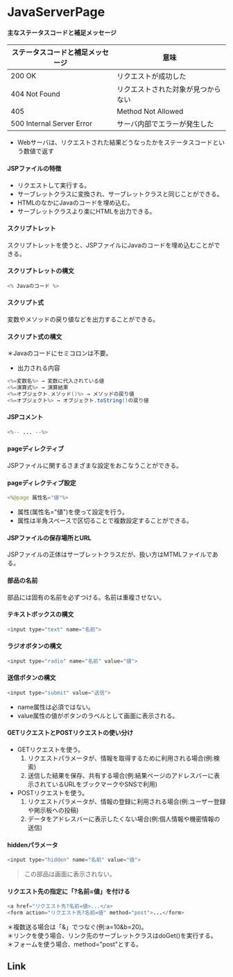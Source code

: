 # JavaServerPage
#### 主なステータスコードと補足メッセージ
ステータスコードと補足メッセージ|意味|
---|---|
200 OK| リクエストが成功した|
404 Not Found|リクエストされた対象が見つからない|
405| Method Not Allowed|リクエスト対象が、使用したリクエストメソッドを許可していない|
500 Internal Server Error|サーバ内部でエラーが発生した|
- Webサーバは、リクエストされた結果どうなったかをステータスコードという数値で返す
#### JSPファイルの特徴
- リクエストして実行する。
- サーブレットクラスに変換され、サーブレットクラスと同じことができる。
- HTMLのなかにJavaのコードを埋め込む。
- サーブレットクラスより楽にHTMLを出力できる。
#### スクリプトレット
スクリプトレットを使うと、JSPファイルにJavaのコードを埋め込むことができる。
#### スクリプトレットの構文
~~~java
<% Javaのコード %>
~~~
#### スクリプト式
変数やメソッドの戻り値などを出力することができる。
#### スクリプト式の構文
＊Javaのコードにセミコロンは不要。
- 出力される内容
~~~java
<%=変数名%> → 変数に代入されている値
<%=演算式%> → 演算結果
<%=オブジェクト.メソッド()%> → メソッドの戻り値
<%=オブジェクト%> → オブジェクト.toString()の戻り値
~~~
#### JSPコメント
~~~java
<%-- ... --%>
~~~
#### pageディレクティブ
JSPファイルに関するさまざまな設定をおこなうことができる。
#### pageディレクティブ設定
~~~java
<%@page 属性名="値"%>
~~~
- 属性(属性名="値")を使って設定を行う。
- 属性は半角スペースで区切ることで複数設定することができる。
#### JSPファイルの保存場所とURL
JSPファイルの正体はサーブレットクラスだが、扱い方はMTMLファイルである。
#### 部品の名前
部品には固有の名前を必ずつける。名前は重複させない。
#### テキストボックスの構文
~~~java
<input type="text" name="名前">
~~~
#### ラジオボタンの構文
~~~java
<input type="radio" name="名前" value="値">
~~~
#### 送信ボタンの構文
~~~java
<input type="submit" value="送信">
~~~
- name属性は必須ではない。
- value属性の値がボタンのラベルとして画面に表示される。
#### GETリクエストとPOSTリクエストの使い分け
- GETリクエストを使う。
	1. リクエストパラメータが、情報を取得するために利用される場合(例:検索)
	1. 送信した結果を保存、共有する場合(例:結果ページのアドレスバーに表示されているURLをブックマークやSNSで利用)
- POSTリクエストを使う。
	1. リクエストパラメータが、情報の登録に利用される場合(例:ユーザー登録や掲示板への投稿)
	1. データをアドレスバーに表示したくない場合(例:個人情報や機密情報の送信)
#### hiddenパラメータ
~~~java
<input type="hidden" name="名前" value="値">
~~~
> この部品は画面に表示されない。
#### リクエスト先の指定に「?名前=値」を付ける
~~~java
<a href="リクエスト先?名前=値>...</a>
<form action="リクエスト先?名前=値" method="post">...</form>
~~~
＊複数送る場合は「&」でつなぐ(例:a=10&b=20)。  
＊リンクを使う場合、リンク先のサーブレットクラスはdoGet()を実行する。  
＊フォームを使う場合、method="post"とする。
## Link

